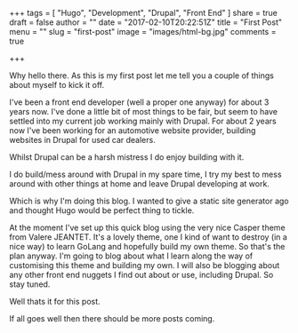 +++
tags = [
  "Hugo",
  "Development",
  "Drupal",
  "Front End"
]
share = true
draft = false
author = ""
date = "2017-02-10T20:22:51Z"
title = "First Post"
menu = ""
slug = "first-post"
image = "images/html-bg.jpg"
comments = true

+++

Why hello there.
As this is my first post let me tell you a couple of things about myself to kick it off.

I've been a front end developer (well a proper one anyway) for about 3 years now. I've done a little bit of most things to be fair, but seem to have settled into my current job working mainly with Drupal. For about 2 years now I've been working for an automotive website provider, building websites in Drupal for used car dealers.

Whilst Drupal can be a harsh mistress I do enjoy building with it.

I do build/mess around with Drupal in my spare time, I try my best to mess around with other things at home and leave Drupal developing at work.

Which is why I'm doing this blog.
I wanted to give a static site generator ago and thought Hugo would be perfect thing to tickle.

At the moment I've set up this quick blog using the very nice Casper theme from Valere JEANTET. It's a lovely theme, one I kind of want to destroy (in a nice way) to learn GoLang and hopefully build my own theme. So that's the plan anyway. I'm going to blog about what I learn along the way of customising this theme and building my own. I will also be blogging about any other front end nuggets I find out about or use, including Drupal. So stay tuned.

Well thats it for this post.

If all goes well then there should be more posts coming.
